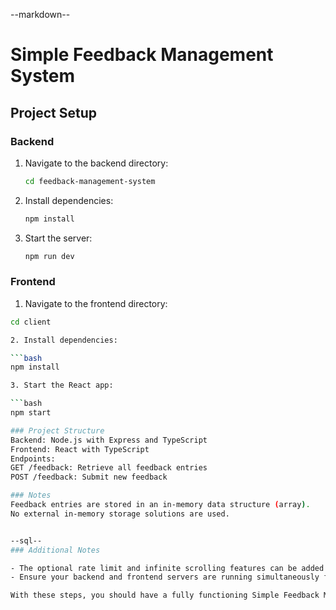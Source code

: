 --markdown--
# Simple Feedback Management System

## Project Setup

### Backend

1. Navigate to the backend directory:
   ```bash
   cd feedback-management-system
   
2. Install dependencies:

   ```bash
   npm install

3. Start the server:

   ```bash
   npm run dev

### Frontend
1. Navigate to the frontend directory:

```bash
cd client

2. Install dependencies:

```bash
npm install

3. Start the React app:

```bash
npm start

### Project Structure
Backend: Node.js with Express and TypeScript
Frontend: React with TypeScript
Endpoints:
GET /feedback: Retrieve all feedback entries
POST /feedback: Submit new feedback

### Notes
Feedback entries are stored in an in-memory data structure (array).
No external in-memory storage solutions are used.


--sql--
### Additional Notes

- The optional rate limit and infinite scrolling features can be added as enhancements.
- Ensure your backend and frontend servers are running simultaneously for full functionality.

With these steps, you should have a fully functioning Simple Feedback Management System.





